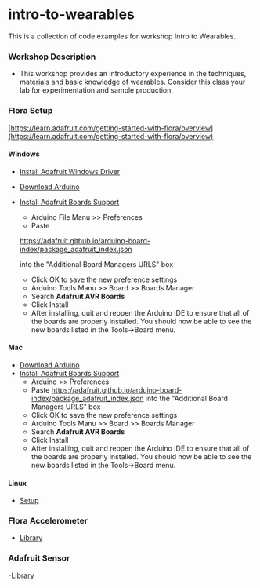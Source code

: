 # intro-to-wearables

This is a collection of code examples for workshop Intro to Wearables.

### Workshop Description
- This workshop provides an introductory experience in the techniques, materials and basic knowledge of wearables. Consider this class your lab for experimentation and sample production.

### Flora Setup
[https://learn.adafruit.com/getting-started-with-flora/overview](https://learn.adafruit.com/getting-started-with-flora/overview)

#### Windows
- [Install Adafruit Windows Driver](https://learn.adafruit.com/getting-started-with-flora/windows-setup)
- [Download Arduino](https://www.arduino.cc/en/Main/Software)
- [Install Adafruit Boards Support](https://learn.adafruit.com/adafruit-arduino-ide-setup/arduino-1-dot-6-x-ide)
	- Arduino File Manu >> Preferences
	- Paste

	https://adafruit.github.io/arduino-board-index/package_adafruit_index.json

	into the "Additional Board Managers URLS" box
	- Click OK to save the new preference settings
	- Arduino Tools Manu >> Board >> Boards Manager
	- Search **Adafruit AVR Boards**
	- Click Install
	-  After installing, quit and reopen the Arduino IDE to ensure that all of the boards are properly installed. You should now be able to see the new boards listed in the Tools->Board menu.

#### Mac
- [Download Arduino](https://www.arduino.cc/en/Main/Software)
- [Install Adafruit Boards Support](https://learn.adafruit.com/adafruit-arduino-ide-setup/arduino-1-dot-6-x-ide)
	- Arduino >> Preferences
	- Paste https://adafruit.github.io/arduino-board-index/package_adafruit_index.json into the "Additional Board Managers URLS" box
	- Click OK to save the new preference settings
	- Arduino Tools Manu >> Board >> Boards Manager
	- Search **Adafruit AVR Boards**
	- Click Install
	-  After installing, quit and reopen the Arduino IDE to ensure that all of the boards are properly installed. You should now be able to see the new boards listed in the Tools->Board menu.

#### Linux
- [Setup](https://learn.adafruit.com/adafruit-arduino-ide-setup/linux-setup)


### Flora Accelerometer
 -   [Library](https://github.com/adafruit/Adafruit_LSM303)

 ### Adafruit Sensor
 -[Library](https://github.com/adafruit/Adafruit_Sensor)

